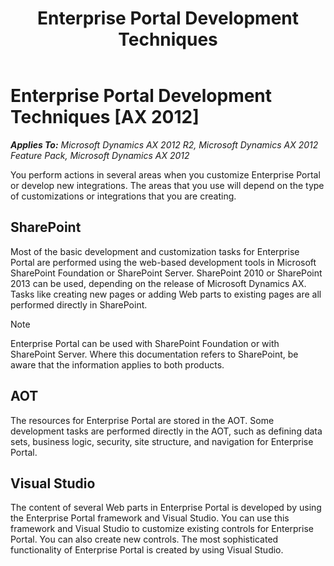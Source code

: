 ﻿---
title: Enterprise Portal Development Techniques
TOCTitle: Enterprise Portal Development Techniques
ms:assetid: 64650d87-4ead-4885-b0f4-566341292892
ms:mtpsurl: https://msdn.microsoft.com/en-us/library/Cc592008(v=AX.60)
ms:contentKeyID: 35245354
ms.date: 04/30/2013
mtps_version: v=AX.60
---

# Enterprise Portal Development Techniques [AX 2012]


_**Applies To:** Microsoft Dynamics AX 2012 R2, Microsoft Dynamics AX 2012 Feature Pack, Microsoft Dynamics AX 2012_

You perform actions in several areas when you customize Enterprise Portal or develop new integrations. The areas that you use will depend on the type of customizations or integrations that you are creating.

## SharePoint

Most of the basic development and customization tasks for Enterprise Portal are performed using the web-based development tools in Microsoft SharePoint Foundation or SharePoint Server. SharePoint 2010 or SharePoint 2013 can be used, depending on the release of Microsoft Dynamics AX. Tasks like creating new pages or adding Web parts to existing pages are all performed directly in SharePoint.


> [!NOTE]
> <P>Enterprise Portal can be used with SharePoint Foundation or with SharePoint Server. Where this documentation refers to SharePoint, be aware that the information applies to both products.</P>



## AOT

The resources for Enterprise Portal are stored in the AOT. Some development tasks are performed directly in the AOT, such as defining data sets, business logic, security, site structure, and navigation for Enterprise Portal.

## Visual Studio

The content of several Web parts in Enterprise Portal is developed by using the Enterprise Portal framework and Visual Studio. You can use this framework and Visual Studio to customize existing controls for Enterprise Portal. You can also create new controls. The most sophisticated functionality of Enterprise Portal is created by using Visual Studio.

